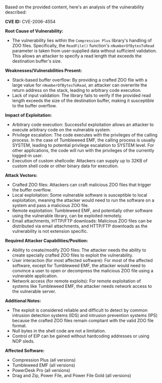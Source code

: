 Based on the provided content, here's an analysis of the vulnerability described:

**CVE ID:** CVE-2006-4554

**Root Cause of Vulnerability:**
- The vulnerability lies within the `Compression Plus` library's handling of ZOO files. Specifically, the `ReadFile()` function's `nNumberOfBytesToRead` parameter is taken from user-supplied data without sufficient validation. This allows an attacker to specify a read length that exceeds the destination buffer's size.

**Weaknesses/Vulnerabilities Present:**
- Stack-based buffer overflow:  By providing a crafted ZOO file with a large value for `nNumberOfBytesToRead`, an attacker can overwrite the return address on the stack, leading to arbitrary code execution.
- Lack of input validation: The library fails to verify if the provided read length exceeds the size of the destination buffer, making it susceptible to the buffer overflow.

**Impact of Exploitation:**
- Arbitrary code execution: Successful exploitation allows an attacker to execute arbitrary code on the vulnerable system.
- Privilege escalation: The code executes with the privileges of the calling process. In the case of Tumbleweed EMF, the calling process is usually SYSTEM, leading to potential privilege escalation to SYSTEM level. For other applications, the code will run with the privileges of the currently logged-in user.
- Execution of custom shellcode: Attackers can supply up to 32KB of custom shell code or other binary data for execution.

**Attack Vectors:**
- Crafted ZOO files: Attackers can craft malicious ZOO files that trigger the buffer overflow.
- Local exploitation: Some vulnerable software is susceptible to local exploitation, meaning the attacker would need to run the software on a system and pass a malicious ZOO file.
- Remote exploitation: Tumbleweed EMF, and potentially other software using the vulnerable library, can be exploited remotely.
- Email attachments, HTTP/FTP downloads: Malicious ZOO files can be distributed via email attachments, and HTTP/FTP downloads as the vulnerability is not extension specific.

**Required Attacker Capabilities/Position:**
- Ability to create/modify ZOO files: The attacker needs the ability to create specially crafted ZOO files to exploit the vulnerability.
- User interaction (for most affected software): For most of the affected software, except for Tumbleweed EMF, the attacker would need to convince a user to open or decompress the malicious ZOO file using a vulnerable application.
- Network access (for remote exploits): For remote exploitation of systems like Tumbleweed EMF, the attacker needs network access to the vulnerable server.

**Additional Notes:**
- The exploit is considered reliable and difficult to detect by common intrusion detection systems (IDS) and intrusion prevention systems (IPS) because the crafted ZOO files remain compliant with the valid ZOO file format.
- Null bytes in the shell code are not a limitation.
- Control of EIP can be gained without hardcoding addresses or using NOP sleds.

**Affected Software:**
- Compression Plus (all versions)
- Tumbleweed EMF (all versions)
- PowerDesk Pro (all versions)
- Drag and Zip, Power File, and Power File Gold (all versions)